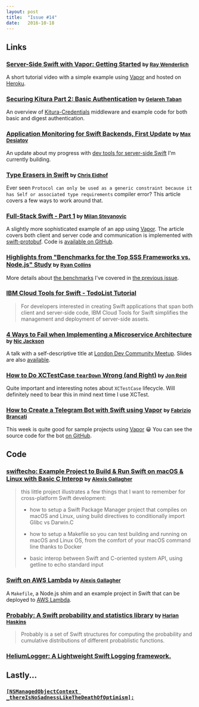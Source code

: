 ```yaml
---
layout: post
title:  "Issue #14"
date:   2016-10-18
---
```


## Links

### [Server-Side Swift with Vapor: Getting Started](https://videos.raywenderlich.com/screencasts/server-side-swift-with-vapor-getting-started) <small>by [Ray Wenderlich](https://twitter.com/rwenderlich)</small>

A short tutorial video with a simple example using [Vapor](http://vapor.codes) and hosted on [Heroku](http://heroku.com).

### [Securing Kitura Part 2: Basic Authentication](https://developer.ibm.com/swift/2016/10/17/securing_kitura_basic_authentication/) <small>by [Gelareh Taban](https://twitter.com/gadphly)</small>

An overview of [Kitura-Credentials](https://github.com/IBM-Swift/Kitura-Credentials)
middleware and example code for both basic and digest authentication.

### [Application Monitoring for Swift Backends, First Update](https://blog.astrocat.tech/application-monitoring-for-swift-backends-first-update-25f63e5c89a2) <small>by [Max Desiatov](https://twitter.com/maxdesiatov)</small>

An update about my progress with [dev tools for server-side Swift](https://www.astrocat.tech)
I'm currently building.

### [Type Erasers in Swift](http://chris.eidhof.nl/post/type-erasers-in-swift/) <small>by [Chris Eidhof](https://twitter.com/chriseidhof)</small>

Ever seen `Protocol can only be used as a generic constraint because it has Self or associated type requirements`
compiler error? This article covers a few ways to work around that.

### [Full-Stack Swift - Part 1](https://blog.codecentric.de/en/2016/10/full-stack-swift-part-1/) <small>by [Milan Stevanovic](https://twitter.com/FathVader)</small>

A slightly more sophisticated example of an app using [Vapor](https://vapor.codes).
The article covers both client and server code and communication is implemented
with [swift-protobuf](https://github.com/apple/swift-protobuf).
Code is [available on GitHub](https://github.com/milanstevanovic/Bookshelf).

### [Highlights from "Benchmarks for the Top SSS Frameworks vs. Node.js" Study](https://youtu.be/qNMWcQVd1m0?t=34m3s) <small>by [Ryan Collins](https://twitter.com/rymcol)</small>

More details about [the benchmarks](https://medium.com/@rymcol/linux-ubuntu-benchmarks-for-server-side-swift-vs-node-js-db52b9f8270b#.72ny1ydj7)
I've covered in [the previous issue](https://www.serverswift.tech/2016/10/13/issue13.html).

### [IBM Cloud Tools for Swift - TodoList Tutorial](https://youtu.be/_7rFQg-465E)

> For developers interested in creating Swift applications that span both client and server-side code, IBM Cloud Tools for Swift simplifies the management and deployment of server-side assets.

### [4 Ways to Fail when Implementing a Microservice Architecture](https://youtu.be/g-1oAKSBBJM) <small>by [Nic Jackson](http://twitter.com/sheriffjackson)</small>

A talk with a self-descriptive title at [London Dev Community Meetup](https://www.meetup.com/London-Dev-Community/events/231917279/). Slides are also [available](https://drive.google.com/file/d/0B6Qsq3BXRaqFdnZhb2NZdjdnZnc/view).

### [How to Do XCTestCase `tearDown` Wrong (and Right)](http://qualitycoding.org/teardown/) <small>by [Jon Reid](https://twitter.com/qcoding/)</small>

Quite important and interesting notes about `XCTestCase` lifecycle.
Will definitely need to bear this in mind next time I use XCTest.

### [How to Create a Telegram Bot with Swift using Vapor](https://www.fabriziobrancati.com/posts/how-create-telegram-bot-swift-vapor-ubuntu-macos) <small>by [Fabrizio Brancati](https://twitter.com/infinity4all)</small>

This week is quite good for sample projects using [Vapor](http://vapor.codes) 😀 You can see the source code for the bot [on GitHub](https://github.com/FabrizioBrancati/SwiftyBot).

## Code

### [swiftecho: Example Project to Build & Run Swift on macOS & Linux with Basic C Interop](https://github.com/algal/swiftecho) <small>by [Alexis Gallagher](https://twitter.com/alexisgallagher)</small>

> this little project illustrates a few things that I want to remember for cross-platform Swift development:
>
> * how to setup a Swift Package Manager project that compiles on macOS and Linux, using build directives to conditionally import Glibc vs Darwin.C
>
> * how to setup a Makefile so you can test building and running on macOS and Linux OS, from the comfort of your macOS command line thanks to Docker
>
> * basic interop between Swift and C-oriented system API, using getline to echo standard input

### [Swift on AWS Lambda](https://github.com/algal/SwiftOnLambda) <small>by [Alexis Gallagher](https://twitter.com/alexisgallagher)</small>

A `Makefile`, a Node.js shim and an example project in Swift that can be deployed to
[AWS Lambda](https://aws.amazon.com/lambda/).

### [Probably: A Swift probability and statistics library](https://github.com/harlanhaskins/Probably) <small>by [Harlan Haskins](https://twitter.com/harlanhaskins)</small>

> Probably is a set of Swift structures for computing the probability and cumulative distributions of different probablistic functions.

### [HeliumLogger: A Lightweight Swift Logging framework.](https://github.com/IBM-Swift/HeliumLogger)

## Lastly...

### [`[NSManagedObjectContext _thereIsNoSadnessLikeTheDeathOfOptimism];`](https://twitter.com/nicetrysean/status/788194924411760640)
